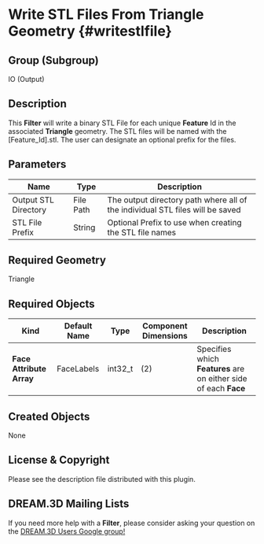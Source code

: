 Write STL Files From Triangle Geometry {#writestlfile}
=============

## Group (Subgroup) ##
IO (Output)

## Description ##
This **Filter** will write a binary STL File for each unique **Feature** Id in the associated **Triangle** geometry. The STL files will be named with the [Feature_Id].stl. The user can designate an optional prefix for the files.

## Parameters ##

| Name | Type | Description |
|------|------|------|
| Output STL Directory | File Path | The output directory path where all of the individual STL files will be saved |
| STL File Prefix | String | Optional Prefix to use when creating the STL file names |

## Required Geometry ##
Triangle

## Required Objects ##

| Kind | Default Name | Type | Component Dimensions | Description |
|------|--------------|-------------|---------|-----|
| **Face Attribute Array** | FaceLabels | int32_t | (2)  | Specifies which **Features** are on either side of each **Face** |

## Created Objects ##
None

## License & Copyright ##

Please see the description file distributed with this plugin.

## DREAM.3D Mailing Lists ##

If you need more help with a **Filter**, please consider asking your question on the [DREAM.3D Users Google group!](https://groups.google.com/forum/?hl=en#!forum/dream3d-users)


